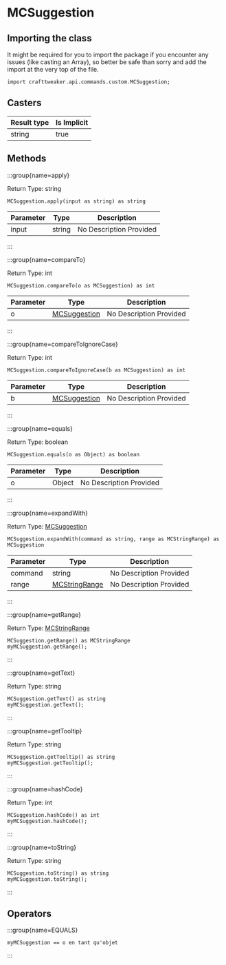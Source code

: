 # MCSuggestion

## Importing the class

It might be required for you to import the package if you encounter any issues (like casting an Array), so better be safe than sorry and add the import at the very top of the file.
```zenscript
import crafttweaker.api.commands.custom.MCSuggestion;
```


## Casters

| Result type | Is Implicit |
| ----------- | ----------- |
| string      | true        |

## Methods

:::group{name=apply}

Return Type: string

```zenscript
MCSuggestion.apply(input as string) as string
```

| Parameter | Type   | Description             |
| --------- | ------ | ----------------------- |
| input     | string | No Description Provided |


:::

:::group{name=compareTo}

Return Type: int

```zenscript
MCSuggestion.compareTo(o as MCSuggestion) as int
```

| Parameter | Type                                                      | Description             |
| --------- | --------------------------------------------------------- | ----------------------- |
| o         | [MCSuggestion](/vanilla/api/commands/custom/MCSuggestion) | No Description Provided |


:::

:::group{name=compareToIgnoreCase}

Return Type: int

```zenscript
MCSuggestion.compareToIgnoreCase(b as MCSuggestion) as int
```

| Parameter | Type                                                      | Description             |
| --------- | --------------------------------------------------------- | ----------------------- |
| b         | [MCSuggestion](/vanilla/api/commands/custom/MCSuggestion) | No Description Provided |


:::

:::group{name=equals}

Return Type: boolean

```zenscript
MCSuggestion.equals(o as Object) as boolean
```

| Parameter | Type   | Description             |
| --------- | ------ | ----------------------- |
| o         | Object | No Description Provided |


:::

:::group{name=expandWith}

Return Type: [MCSuggestion](/vanilla/api/commands/custom/MCSuggestion)

```zenscript
MCSuggestion.expandWith(command as string, range as MCStringRange) as MCSuggestion
```

| Parameter | Type                                                        | Description             |
| --------- | ----------------------------------------------------------- | ----------------------- |
| command   | string                                                      | No Description Provided |
| range     | [MCStringRange](/vanilla/api/commands/custom/MCStringRange) | No Description Provided |


:::

:::group{name=getRange}

Return Type: [MCStringRange](/vanilla/api/commands/custom/MCStringRange)

```zenscript
MCSuggestion.getRange() as MCStringRange
myMCSuggestion.getRange();
```

:::

:::group{name=getText}

Return Type: string

```zenscript
MCSuggestion.getText() as string
myMCSuggestion.getText();
```

:::

:::group{name=getTooltip}

Return Type: string

```zenscript
MCSuggestion.getTooltip() as string
myMCSuggestion.getTooltip();
```

:::

:::group{name=hashCode}

Return Type: int

```zenscript
MCSuggestion.hashCode() as int
myMCSuggestion.hashCode();
```

:::

:::group{name=toString}

Return Type: string

```zenscript
MCSuggestion.toString() as string
myMCSuggestion.toString();
```

:::


## Operators

:::group{name=EQUALS}

```zenscript
myMCSuggestion == o en tant qu'objet
```

:::


